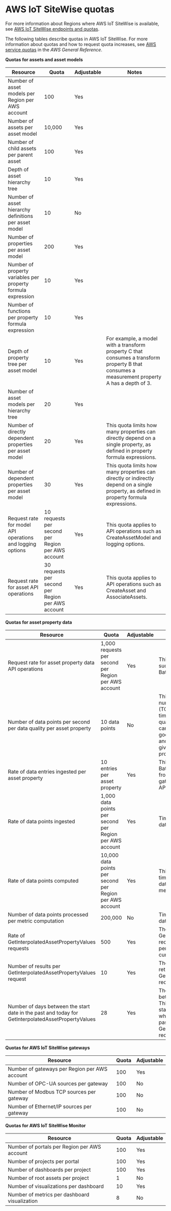 # AWS IoT SiteWise quotas<a name="quotas"></a>

For more information about Regions where AWS IoT SiteWise is available, see [AWS IoT SiteWise endpoints and quotas](https://docs.aws.amazon.com/general/latest/gr/iot-sitewise.html)\.

The following tables describe quotas in AWS IoT SiteWise\. For more information about quotas and how to request quota increases, see [AWS service quotas](https://docs.aws.amazon.com/general/latest/gr/aws_service_limits.html) in the *AWS General Reference*\.


**Quotas for assets and asset models**  

| Resource | Quota | Adjustable | Notes | 
| --- | --- | --- | --- | 
| Number of asset models per Region per AWS account | 100 | Yes |  | 
| Number of assets per asset model | 10,000 | Yes |  | 
| Number of child assets per parent asset | 100 | Yes |  | 
| Depth of asset hierarchy tree | 10 | Yes |  | 
| Number of asset hierarchy definitions per asset model | 10 | No |  | 
| Number of properties per asset model | 200 | Yes |  | 
| Number of property variables per property formula expression | 10 | Yes |  | 
| Number of functions per property formula expression | 10 | Yes |  | 
| Depth of property tree per asset model | 10 | Yes | For example, a model with a transform property C that consumes a transform property B that consumes a measurement property A has a depth of 3\. | 
| Number of asset models per hierarchy tree | 20 | Yes |  | 
| Number of directly dependent properties per asset model | 20 | Yes | This quota limits how many properties can directly depend on a single property, as defined in property formula expressions\. | 
| Number of dependent properties per asset model | 30 | Yes | This quota limits how many properties can directly or indirectly depend on a single property, as defined in property formula expressions\. | 
| Request rate for model API operations and logging options | 10 requests per second per Region per AWS account | Yes | This quota applies to API operations such as CreateAssetModel and logging options\. | 
| Request rate for asset API operations | 30 requests per second per Region per AWS account | Yes | This quota applies to API operations such as CreateAsset and AssociateAssets\. | 


**Quotas for asset property data**  

| Resource | Quota | Adjustable | Notes | 
| --- | --- | --- | --- | 
| Request rate for asset property data API operations | 1,000 requests per second per Region per AWS account | Yes | This quota applies to API operations such as GetAssetPropertyValue and BatchPutAssetPropertyValue\. | 
| Number of data points per second per data quality per asset property | 10 data points | No | This quota applies to the maximum number of timestamp\-quality\-value \(TQV\) data points with the same timestamp in seconds per data quality for each asset property\. You can store up to this number of good\-quality, uncertain\-quality, and bad\-quality data points for any given second for each asset property\. | 
| Rate of data entries ingested per asset property | 10 entries per asset property | Yes | This quota applies to BatchPutAssetPropertyValue entries from all sources, including gateways, AWS IoT Core rules, and API calls\. | 
| Rate of data points ingested | 1,000 data points per second per Region per AWS account | Yes | Timestamp\-quality\-value \(TQV\) data points\. | 
| Rate of data points computed | 10,000 data points per second per Region per AWS account | Yes | This quota applies to the number of timestamp\-quality\-value \(TQV\) data points output by transform and metric computations\. | 
| Number of data points processed per metric computation | 200,000 | No | Timestamp\-quality\-value \(TQV\) data points\. | 
| Rate of GetInterpolatedAssetPropertyValues requests | 500 | Yes | The maximum number of GetInterpolatedAssetPropertyValues requests per second that you can perform in this account in the current Region\. | 
| Number of results per GetInterpolatedAssetPropertyValues request | 10 | Yes | The maximum number of results to return per paginated GetInterpolatedAssetPropertyValues request\. | 
| Number of days between the start date in the past and today for GetInterpolatedAssetPropertyValues | 28 | Yes | The maximum number of days between the start date and today\. This quota applies to the startTimeInSeconds parameter when you specify a start date in the past for GetInterpolatedAssetPropertyValues requests\. | 


**Quotas for AWS IoT SiteWise gateways**  

| Resource | Quota | Adjustable | 
| --- | --- | --- | 
| Number of gateways per Region per AWS account | 100 | Yes | 
| Number of OPC\-UA sources per gateway | 100 | No | 
| Number of Modbus TCP sources per gateway | 100 | No | 
| Number of Ethernet/IP sources per gateway | 100 | No | 


**Quotas for AWS IoT SiteWise Monitor**  

| Resource | Quota | Adjustable | 
| --- | --- | --- | 
| Number of portals per Region per AWS account | 100 | Yes | 
| Number of projects per portal | 100 | Yes | 
| Number of dashboards per project | 100 | Yes | 
| Number of root assets per project | 1 | No | 
| Number of visualizations per dashboard | 10 | Yes | 
| Number of metrics per dashboard visualization | 8 | No | 